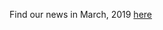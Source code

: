 Find our news in March, 2019 [here](https://drive.google.com/file/d/14T5tCeIWZZBWXsLf00IHcR1jAFAKT1Jz/view?usp=drive_link)
